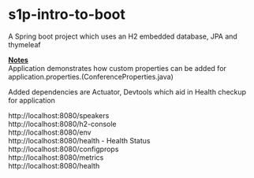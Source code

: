 # s1p-intro-to-boot

A Spring boot project which uses an H2 embedded database, JPA and thymeleaf

<u><b>Notes</b></u> <br/>
Application demonstrates how custom properties can be added for application.properties.(ConferenceProperties.java) <br/>

Added dependencies are Actuator, Devtools which aid in Health checkup for application

http://localhost:8080/speakers <br />
http://localhost:8080/h2-console <br />
http://localhost:8080/env <br />
http://localhost:8080/health - Health Status <br />
http://localhost:8080/configprops <br />
http://localhost:8080/metrics <br />
http://localhost:8080/health <br />

